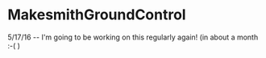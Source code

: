 MakesmithGroundControl
======================

5/17/16 -- I'm going to be working on this regularly again! (in about a month :-( )